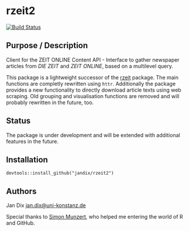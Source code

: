# rzeit2

[![Build Status](https://travis-ci.org/jandix/rzeit2.svg?branch=master)](https://travis-ci.org/jandix/rzeit2)

## Purpose / Description

Client for the ZEIT ONLINE Content API - Interface to gather newspaper articles from *DIE ZEIT* and *ZEIT ONLINE*, based on a multilevel query.

This package is a lightweight successor of the [rzeit](https://github.com/jandix/rzeit) package. The main functions are completly rewritten using `httr`. Additionally the package provides a new functionality to directly download article texts using web scraping. Old grouping and visualisation functions are removed and will probably rewritten in the future, too. 

## Status

The package is under development and will be extended with additional features in the future.

## Installation

```{r, eval=FALSE}
devtools::install_github("jandix/rzeit2")
```

## Authors

Jan Dix
[jan.dix@uni-konstanz.de](mailto:jan.dix@uni-konstanz.de)


Special thanks to [Simon Munzert](http://simonmunzert.github.io/), who helped me entering the world of R and GitHub.
